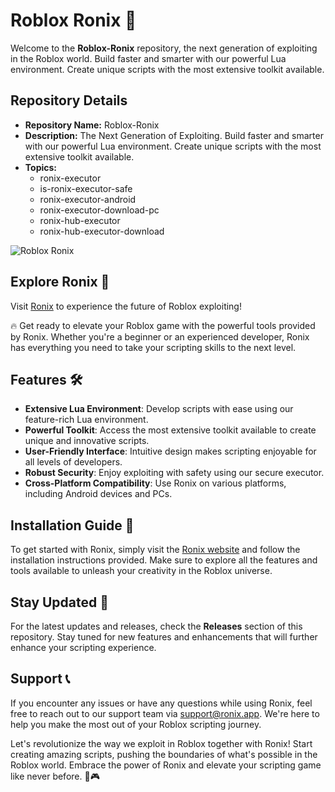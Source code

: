 
# Roblox Ronix 🚀

Welcome to the **Roblox-Ronix** repository, the next generation of exploiting in the Roblox world. Build faster and smarter with our powerful Lua environment. Create unique scripts with the most extensive toolkit available.

## Repository Details
- **Repository Name:** Roblox-Ronix
- **Description:** The Next Generation of Exploiting. Build faster and smarter with our powerful Lua environment. Create unique scripts with the most extensive toolkit available.
- **Topics:** 
  - ronix-executor
  - is-ronix-executor-safe
  - ronix-executor-android
  - ronix-executor-download-pc
  - ronix-hub-executor
  - ronix-hub-executor-download

![Roblox Ronix](https://example.com/roblox-ronix-image)

## Explore Ronix 🌟
Visit [Ronix](https://ronix.app) to experience the future of Roblox exploiting!

🔥 Get ready to elevate your Roblox game with the powerful tools provided by Ronix. Whether you're a beginner or an experienced developer, Ronix has everything you need to take your scripting skills to the next level.

## Features 🛠️
- **Extensive Lua Environment**: Develop scripts with ease using our feature-rich Lua environment.
- **Powerful Toolkit**: Access the most extensive toolkit available to create unique and innovative scripts.
- **User-Friendly Interface**: Intuitive design makes scripting enjoyable for all levels of developers.
- **Robust Security**: Enjoy exploiting with safety using our secure executor.
- **Cross-Platform Compatibility**: Use Ronix on various platforms, including Android devices and PCs.

## Installation Guide 🔧
To get started with Ronix, simply visit the [Ronix website](https://ronix.app) and follow the installation instructions provided. Make sure to explore all the features and tools available to unleash your creativity in the Roblox universe.

## Stay Updated 🚨
For the latest updates and releases, check the **Releases** section of this repository. Stay tuned for new features and enhancements that will further enhance your scripting experience.

## Support 📞
If you encounter any issues or have any questions while using Ronix, feel free to reach out to our support team via [support@ronix.app](mailto:support@ronix.app). We're here to help you make the most out of your Roblox scripting journey.

Let's revolutionize the way we exploit in Roblox together with Ronix! Start creating amazing scripts, pushing the boundaries of what's possible in the Roblox world. Embrace the power of Ronix and elevate your scripting game like never before. 🚀🎮